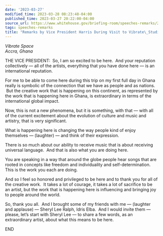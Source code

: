 ```yaml
---
date: '2023-03-27'
modified_time: 2023-03-28 08:23:48-04:00
published_time: 2023-03-27 20:22:00-04:00
source_url: https://www.whitehouse.gov/briefing-room/speeches-remarks/2023/03/27/remarks-by-vice-president-harris-during-visit-to-vibrate-studio/
tags: speeches-remarks
title: "Remarks by Vice President Harris During Visit to Vibrate\_Studio"
---
```

 
  
*Vibrate Space  
Accra, Ghana*

THE VICE PRESIDENT:  So, I am so excited to be here.  And your
reputation collectively — all of the artists, everything that you have
done here — is an international reputation.      
  
For me to be able to come here during this trip on my first full day in
Ghana really is symbolic of the connection that we have as people and as
nations.  But the creative work that is happening on this continent, as
represented by the work that is happening here in Ghana, is
extraordinary in terms of the international global impact.      
  
Now, this is not a new phenomena, but it is something, with that — with
all of the current excitement about the evolution of culture and music
and artistry, that is very significant.      
  
What is happening here is changing the way people kind of enjoy
themselves — (laughter) — and think of their expression.        
  
There is so much about our ability to receive music that is about
receiving universal language.  And that is also what you are doing here.
     
  
You are speaking in a way that around the globe people hear songs that
are rooted in concepts like freedom and individuality and
self-determination. This is the work you each are doing.        
  
And so I feel so honored and privileged to be here and to thank you for
all of the creative work.  It takes a lot of courage, it takes a lot of
sacrifice to be an artist, but the work that is happening here is
influencing and bringing joy to people around the world.      
  
So, thank you all.  And I brought some of my friends with me — (laughter
and applause) — Sheryl Lee Ralph, Idris Elba.  And I would invite them —
please, let’s start with Sheryl Lee — to share a few words, as an
extraordinary artist, about what this means to be here.                
             
  
END
